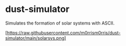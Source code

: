 # dust-simulator
Simulates the formation of solar systems with ASCII.

[https://raw.githubusercontent.com/m0rrism0rris/dust-simulator/main/solarsys.png]
